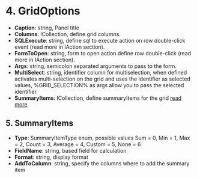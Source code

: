 # 4. GridOptions

- **Caption**: string, Panel title
- **Columns**: ICollection<Field>, define grid columns.
- **SQLExecute**: string, define sql to execute action on row double-click event (read more in IAction section).
- **FormToOpen**: string, form to open action define row double-click (read more in IAction section).
- **Args**: string, semicolon separated arguments to pass to the form.
- **MultiSelect**: string, identifier column for multiselection, when defined activates multi-selection on the grid and uses the identifier as selected values, %GRID_SELECTION% as args allow you to pass the selected identifier.
- **SummaryItems**: ICollection<SummaryItem>, define summaryItems for the grid [read more](#5-SummaryItem)

## 5. SummaryItems

- **Type**: SummaryItemType enum, possible values
  Sum = 0,
  Min = 1,
  Max = 2,
  Count = 3,
  Average = 4,
  Custom = 5,
  None = 6
- **FieldName**: string, based field for calculation
- **Format**: string, display format
- **AddToColumn**: string, specify the columns where to add the summary item
